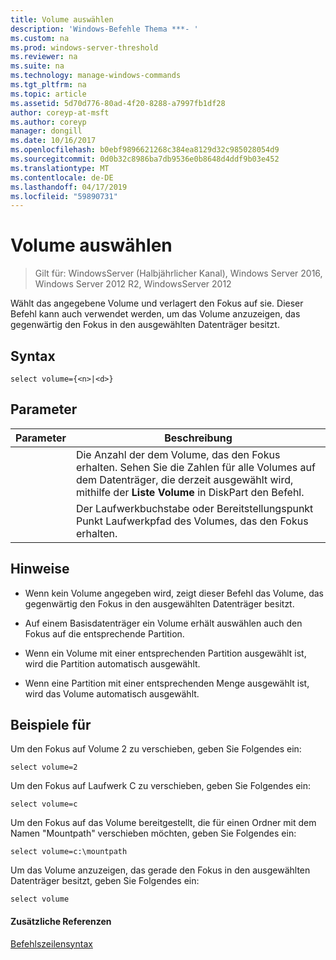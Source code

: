 ```yaml
---
title: Volume auswählen
description: 'Windows-Befehle Thema ***- '
ms.custom: na
ms.prod: windows-server-threshold
ms.reviewer: na
ms.suite: na
ms.technology: manage-windows-commands
ms.tgt_pltfrm: na
ms.topic: article
ms.assetid: 5d70d776-80ad-4f20-8288-a7997fb1df28
author: coreyp-at-msft
ms.author: coreyp
manager: dongill
ms.date: 10/16/2017
ms.openlocfilehash: b0ebf9896621268c384ea8129d32c985028054d9
ms.sourcegitcommit: 0d0b32c8986ba7db9536e0b8648d4ddf9b03e452
ms.translationtype: MT
ms.contentlocale: de-DE
ms.lasthandoff: 04/17/2019
ms.locfileid: "59890731"
---
```

# <a name="select-volume"></a>Volume auswählen

>Gilt für: WindowsServer (Halbjährlicher Kanal), Windows Server 2016, Windows Server 2012 R2, WindowsServer 2012

Wählt das angegebene Volume und verlagert den Fokus auf sie. Dieser Befehl kann auch verwendet werden, um das Volume anzuzeigen, das gegenwärtig den Fokus in den ausgewählten Datenträger besitzt.  
  
  
  
## <a name="syntax"></a>Syntax  
  
```  
select volume={<n>|<d>}  
```  
  
## <a name="parameters"></a>Parameter  
  
|Parameter|Beschreibung|  
|-------|--------|  
|<n>|Die Anzahl der dem Volume, das den Fokus erhalten. Sehen Sie die Zahlen für alle Volumes auf dem Datenträger, die derzeit ausgewählt wird, mithilfe der **Liste Volume** in DiskPart den Befehl.|  
|<d>|Der Laufwerkbuchstabe oder Bereitstellungspunkt Punkt Laufwerkpfad des Volumes, das den Fokus erhalten.|  
  
## <a name="remarks"></a>Hinweise  
  
-   Wenn kein Volume angegeben wird, zeigt dieser Befehl das Volume, das gegenwärtig den Fokus in den ausgewählten Datenträger besitzt.  
  
-   Auf einem Basisdatenträger ein Volume erhält auswählen auch den Fokus auf die entsprechende Partition.  
  
-   Wenn ein Volume mit einer entsprechenden Partition ausgewählt ist, wird die Partition automatisch ausgewählt.  
  
-   Wenn eine Partition mit einer entsprechenden Menge ausgewählt ist, wird das Volume automatisch ausgewählt.  
  
## <a name="BKMK_examples"></a>Beispiele für  
Um den Fokus auf Volume 2 zu verschieben, geben Sie Folgendes ein:  
  
```  
select volume=2  
```  
  
Um den Fokus auf Laufwerk C zu verschieben, geben Sie Folgendes ein:  
  
```  
select volume=c  
```  
  
Um den Fokus auf das Volume bereitgestellt, die für einen Ordner mit dem Namen "Mountpath" verschieben möchten, geben Sie Folgendes ein:  
  
```  
select volume=c:\mountpath  
```  
  
Um das Volume anzuzeigen, das gerade den Fokus in den ausgewählten Datenträger besitzt, geben Sie Folgendes ein:  
  
```  
select volume  
```  
  
#### <a name="additional-references"></a>Zusätzliche Referenzen  
[Befehlszeilensyntax](command-line-syntax-key.md)  
  

  


